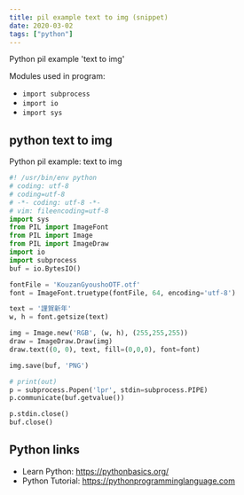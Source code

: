 ```yaml
---
title: pil example text to img (snippet)
date: 2020-03-02
tags: ["python"]
---
```

Python pil example 'text to img'


Modules used in program: 
* `import subprocess`
* `import io`
* `import sys`

## python text to img

Python pil example: text to img

```python
#! /usr/bin/env python
# coding: utf-8
# coding=utf-8
# -*- coding: utf-8 -*-
# vim: fileencoding=utf-8
import sys
from PIL import ImageFont
from PIL import Image
from PIL import ImageDraw
import io
import subprocess
buf = io.BytesIO()

fontFile = 'KouzanGyoushoOTF.otf'
font = ImageFont.truetype(fontFile, 64, encoding='utf-8')

text = '謹賀新年'
w, h = font.getsize(text)

img = Image.new('RGB', (w, h), (255,255,255))
draw = ImageDraw.Draw(img)
draw.text((0, 0), text, fill=(0,0,0), font=font)

img.save(buf, 'PNG')

# print(out)
p = subprocess.Popen('lpr', stdin=subprocess.PIPE)
p.communicate(buf.getvalue())

p.stdin.close()
buf.close()

```

## Python links

- Learn Python: https://pythonbasics.org/
- Python Tutorial: https://pythonprogramminglanguage.com
